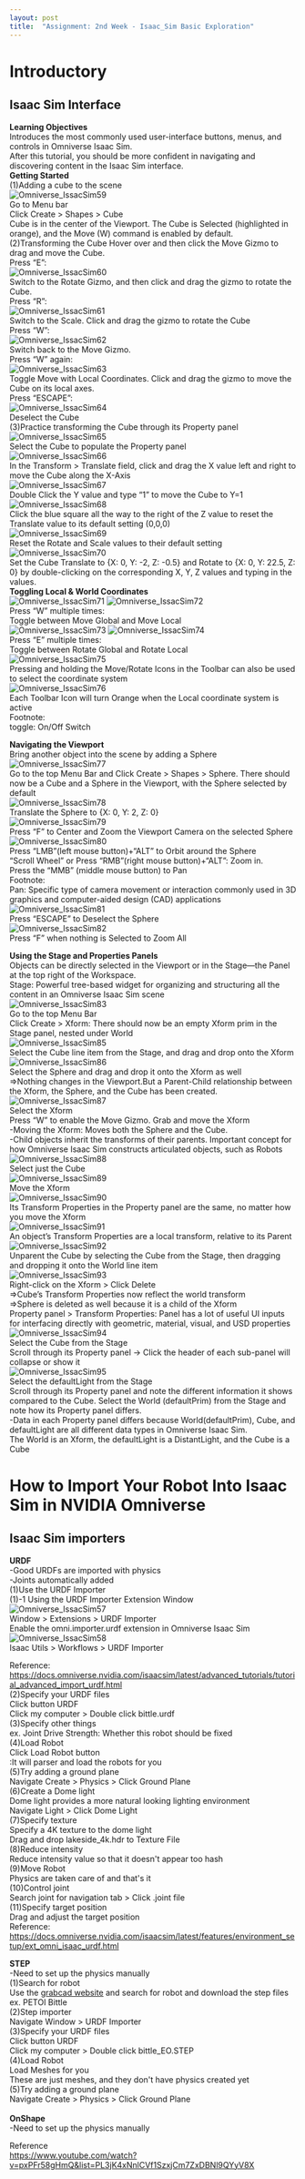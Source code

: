```yaml
---
layout: post
title:  "Assignment: 2nd Week - Isaac_Sim Basic Exploration"
---
```

# Introductory 
## Isaac Sim Interface
**Learning Objectives** <br/>
Introduces the most commonly used user-interface buttons, menus, and controls in Omniverse Isaac Sim. <br/>
After this tutorial, you should be more confident in navigating and discovering content in the Isaac Sim interface. <br/>
**Getting Started** <br/>
(1)Adding a cube to the scene <br/>
![Omniverse_IssacSim59](https://github.com/growingpenguin/growingpenguin.github.io/assets/110277903/86b70380-00fe-453f-bd01-1003fade57ed) <br/>
Go to Menu bar  <br/>
Click Create > Shapes > Cube <br/>
Cube is in the center of the Viewport. The Cube is Selected (highlighted in orange), and the Move (W) command is enabled by default. <br/>
(2)Transforming the Cube
Hover over and then click the Move Gizmo to drag and move the Cube.<br/>
Press “E”: <br/>
![Omniverse_IssacSim60](https://github.com/growingpenguin/growingpenguin.github.io/assets/110277903/b00169e0-3b58-41e2-bd57-e9b07cb5d7a4) <br/>
Switch to the Rotate Gizmo, and then click and drag the gizmo to rotate the Cube.<br/>
Press “R”:  <br/>
![Omniverse_IssacSim61](https://github.com/growingpenguin/growingpenguin.github.io/assets/110277903/8da76e59-91bc-42a2-9549-530faffd5294) <br/>
Switch to the Scale. Click and drag the gizmo to rotate the Cube <br/>
Press “W”:  <br/>
![Omniverse_IssacSim62](https://github.com/growingpenguin/growingpenguin.github.io/assets/110277903/817a50dd-48d5-4450-8098-e7561dfa2241) <br/>
Switch back to the Move Gizmo. <br/>
Press “W” again: <br/>
![Omniverse_IssacSim63](https://github.com/growingpenguin/growingpenguin.github.io/assets/110277903/b2908b55-ba03-4fb3-902d-ce7d9e871bbe) <br/>
Toggle Move with Local Coordinates. Click and drag the gizmo to move the Cube on its local axes. <br/>
Press “ESCAPE”: <br/>
![Omniverse_IssacSim64](https://github.com/growingpenguin/growingpenguin.github.io/assets/110277903/90e91d09-65b9-441f-aba5-e27fd3d8446f) <br/>
Deselect the Cube <br/>
(3)Practice transforming the Cube through its Property panel <br/>
![Omniverse_IssacSim65](https://github.com/growingpenguin/growingpenguin.github.io/assets/110277903/9a5de227-1b14-468f-b789-7dd92cb44660) <br/>
Select the Cube to populate the Property panel <br/>
![Omniverse_IssacSim66](https://github.com/growingpenguin/growingpenguin.github.io/assets/110277903/fbf49da1-48b3-4665-8019-1af97bd2b314) <br/>
In the Transform > Translate field, click and drag the X value left and right to move the Cube along the X-Axis <br/>
![Omniverse_IssacSim67](https://github.com/growingpenguin/growingpenguin.github.io/assets/110277903/91e0429b-f1ee-4052-a200-3186d2128d91) <br/>
Double Click the Y value and type “1” to move the Cube to Y=1 <br/>
![Omniverse_IssacSim68](https://github.com/growingpenguin/growingpenguin.github.io/assets/110277903/e797e7da-ae17-400f-a271-98ceec68416f) <br/>
Click the blue square all the way to the right of the Z value to reset the Translate value to its default setting (0,0,0) <br/>
![Omniverse_IssacSim69](https://github.com/growingpenguin/growingpenguin.github.io/assets/110277903/16c29429-05f3-4985-9217-36a6e5335f0b) <br/>
Reset the Rotate and Scale values to their default setting <br/>
![Omniverse_IssacSim70](https://github.com/growingpenguin/growingpenguin.github.io/assets/110277903/9ed1f8c4-d11a-447e-a8ef-d20e92958fe6) <br/>
Set the Cube Translate to {X: 0, Y: -2, Z: -0.5} and Rotate to {X: 0, Y: 22.5, Z: 0} by double-clicking on the corresponding X, Y, Z values and typing in the values. <br/>
**Toggling Local & World Coordinates** <br/>
![Omniverse_IssacSim71](https://github.com/growingpenguin/growingpenguin.github.io/assets/110277903/289fa323-60ed-4aff-98d0-8d1992830281)
![Omniverse_IssacSim72](https://github.com/growingpenguin/growingpenguin.github.io/assets/110277903/d54693e7-61b0-414d-be4b-bbc53378081a) <br/>
Press “W” multiple times: <br/>
Toggle between Move Global and Move Local <br/>
![Omniverse_IssacSim73](https://github.com/growingpenguin/growingpenguin.github.io/assets/110277903/643d2c6a-99cd-4cca-9d6e-c31174f05361)
![Omniverse_IssacSim74](https://github.com/growingpenguin/growingpenguin.github.io/assets/110277903/209ebfed-ed9e-4b99-9520-c7409888d2d1) <br/>
Press “E” multiple times: <br/>
Toggle between Rotate Global and Rotate Local <br/>
![Omniverse_IssacSim75](https://github.com/growingpenguin/growingpenguin.github.io/assets/110277903/4564f5e1-ee50-472e-998a-c7235153c0ff) <br/>
Pressing and holding the Move/Rotate Icons in the Toolbar can also be used to select the coordinate system <br/>
![Omniverse_IssacSim76](https://github.com/growingpenguin/growingpenguin.github.io/assets/110277903/4249491a-c26c-412a-a1e9-cba4c3078dc0) <br/>
Each Toolbar Icon will turn Orange when the Local coordinate system is active <br/>
Footnote: <br/>
toggle: On/Off Switch <br/>

**Navigating the Viewport** <br/>
Bring another object into the scene by adding a Sphere <br/>
![Omniverse_IssacSim77](https://github.com/growingpenguin/growingpenguin.github.io/assets/110277903/f65e2118-72c3-444b-8d57-89c792f14233) <br/>
Go to the top Menu Bar and Click Create > Shapes > Sphere. There should now be a Cube and a Sphere in the Viewport, with the Sphere selected by default <br/>
![Omniverse_IssacSim78](https://github.com/growingpenguin/growingpenguin.github.io/assets/110277903/6833707b-9b50-464d-aa82-fb0d9ed8ce38) <br/>
Translate the Sphere to {X: 0, Y: 2, Z: 0} <br/>
![Omniverse_IssacSim79](https://github.com/growingpenguin/growingpenguin.github.io/assets/110277903/332e4dc9-a33f-476f-9a84-4ce22c6d919e) <br/>
Press “F” to Center and Zoom the Viewport Camera on the selected Sphere <br/> 
![Omniverse_IssacSim80](https://github.com/growingpenguin/growingpenguin.github.io/assets/110277903/86edbea2-d957-4abd-b699-fa6229008d1f) <br/> 
Press “LMB”(left mouse button)+“ALT” to Orbit around the Sphere <br/> 
“Scroll Wheel” or Press “RMB”(right mouse button)+“ALT”: Zoom in. <br/> 
Press the “MMB” (middle mouse button) to Pan  <br/> 
Footnote: <br/>
Pan: Specific type of camera movement or interaction commonly used in 3D graphics and computer-aided design (CAD) applications  <br/>
![Omniverse_IssacSim81](https://github.com/growingpenguin/growingpenguin.github.io/assets/110277903/064e1bc8-ead9-43f2-8d54-6a7c604d70f0) <br/>
Press “ESCAPE” to Deselect the Sphere <br/>
![Omniverse_IssacSim82](https://github.com/growingpenguin/growingpenguin.github.io/assets/110277903/122935ee-889d-4925-9c35-489f5056229e) <br/>
Press “F” when nothing is Selected to Zoom All <br/>

**Using the Stage and Properties Panels** <br/>
Objects can be directly selected in the Viewport or in the Stage—the Panel at the top right of the Workspace.  <br/>
Stage: Powerful tree-based widget for organizing and structuring all the content in an Omniverse Isaac Sim scene <br/>
![Omniverse_IssacSim83](https://github.com/growingpenguin/growingpenguin.github.io/assets/110277903/67a730f5-7ffb-4dbc-afdc-5167649c5a66) <br/>
Go to the top Menu Bar <br/>
Click Create > Xform: There should now be an empty Xform prim in the Stage panel, nested under World <br/>
![Omniverse_IssacSim85](https://github.com/growingpenguin/growingpenguin.github.io/assets/110277903/5b1d81f5-457a-4a00-a1a0-14d81c562a28) <br/>
Select the Cube line item from the Stage, and drag and drop onto the Xform <br/>
![Omniverse_IssacSim86](https://github.com/growingpenguin/growingpenguin.github.io/assets/110277903/ef0e0eec-dda8-4dd2-93f4-b8993eaa652d) <br/>
Select the Sphere and drag and drop it onto the Xform as well <br/>
=>Nothing changes in the Viewport.But a Parent-Child relationship between the Xform, the Sphere, and the Cube has been created. <br/> 
![Omniverse_IssacSim87](https://github.com/growingpenguin/growingpenguin.github.io/assets/110277903/86036410-2875-4e89-b978-ed6412ff24f8) <br/> 
Select the Xform <br/>
Press “W” to enable the Move Gizmo. Grab and move the Xform <br/>
-Moving the Xform: Moves both the Sphere and the Cube. <br/>
-Child objects inherit the transforms of their parents. Important concept for how Omniverse Isaac Sim constructs articulated objects, such as Robots <br/>
![Omniverse_IssacSim88](https://github.com/growingpenguin/growingpenguin.github.io/assets/110277903/9b3f23f0-e4ff-4891-81eb-15a7bd7d5d97) <br/>
Select just the Cube <br/>
![Omniverse_IssacSim89](https://github.com/growingpenguin/growingpenguin.github.io/assets/110277903/c8c64582-9d35-4171-be36-57e1321a19c8) <br/>
Move the Xform <br/>
![Omniverse_IssacSim90](https://github.com/growingpenguin/growingpenguin.github.io/assets/110277903/f23f87d9-5199-46e7-a3cf-f8f9733c3f5f) <br/>
Its Transform Properties in the Property panel are the same, no matter how you move the Xform <br/>
![Omniverse_IssacSim91](https://github.com/growingpenguin/growingpenguin.github.io/assets/110277903/dfe4d16a-f5f7-4ab4-8d62-13853b3e2eba) <br/>
An object’s Transform Properties are a local transform, relative to its Parent <br/>
![Omniverse_IssacSim92](https://github.com/growingpenguin/growingpenguin.github.io/assets/110277903/1d70d5ab-f96c-4b44-b739-a317ffacbc2f) <br/>
Unparent the Cube by selecting the Cube from the Stage, then dragging and dropping it onto the World line item <br/>
![Omniverse_IssacSim93](https://github.com/growingpenguin/growingpenguin.github.io/assets/110277903/22338477-d3d3-4383-a0b2-e0f485e483d1) <br/>
Right-click on the Xform > Click Delete <br/>
=>Cube’s Transform Properties now reflect the world transform <br/>
=>Sphere is deleted as well because it is a child of the Xform <br/>
Property panel > Transform Properties: Panel has a lot of useful UI inputs for interfacing directly with geometric, material, visual, and USD properties <br/>
![Omniverse_IssacSim94](https://github.com/growingpenguin/growingpenguin.github.io/assets/110277903/1dd3b080-4273-4b0f-85eb-179b3b370402) <br/>
Select the Cube from the Stage <br/>
Scroll through its Property panel -> Click the header of each sub-panel will collapse or show it <br/>
![Omniverse_IssacSim95](https://github.com/growingpenguin/growingpenguin.github.io/assets/110277903/6edcb9d3-fed4-4909-9d65-911ce7d8ee12) <br/>
Select the defaultLight from the Stage <br/>
Scroll through its Property panel and note the different information it shows compared to the Cube. Select the World (defaultPrim) from the Stage and note how its Property panel differs. <br/>
-Data in each Property panel differs because World(defaultPrim), Cube, and defaultLight are all different data types in Omniverse Isaac Sim. <br/>
The World is an Xform, the defaultLight is a DistantLight, and the Cube is a Cube <br/>



# How to Import Your Robot Into Isaac Sim in NVIDIA Omniverse
## Isaac Sim importers <br/>
**URDF** <br/>
-Good URDFs are imported with physics <br/>
-Joints automatically added <br/>
(1)Use the URDF Importer <br/>
(1)-1 Using the URDF Importer Extension Window <br/>
![Omniverse_IssacSim57](https://github.com/growingpenguin/growingpenguin.github.io/assets/110277903/83b520a6-e557-46e8-92fb-086f078a7c51) <br/>
Window > Extensions > URDF Importer <br/>
Enable the omni.importer.urdf extension in Omniverse Isaac Sim <br/>
![Omniverse_IssacSim58](https://github.com/growingpenguin/growingpenguin.github.io/assets/110277903/2c417689-4c2c-42dd-a0d7-0b9d53025e46) <br/>
Isaac Utils > Workflows > URDF Importer <br/>

Reference: https://docs.omniverse.nvidia.com/isaacsim/latest/advanced_tutorials/tutorial_advanced_import_urdf.html <br/>
(2)Specify your URDF files <br/>
Click button URDF <br/>
Click my computer > Double click bittle.urdf <br/>
(3)Specify other things <br/>
ex. Joint Drive Strength: Whether this robot should be fixed  <br/>
(4)Load Robot <br/>
Click Load Robot button <br/>
:It will parser and load the robots for you <br/>
(5)Try adding a ground plane <br/>
Navigate Create > Physics > Click Ground Plane <br/>
(6)Create a Dome light <br/>
Dome light provides a more natural looking lighting environment <br/>
Navigate Light > Click Dome Light <br/>
(7)Specify texture <br/>
Specify a 4K texture to the dome light  <br/>
Drag and drop lakeside_4k.hdr to Texture File <br/>
(8)Reduce intensity <br/>
Reduce intensity value so that it doesn't appear too hash  <br/>
(9)Move Robot <br/>
Physics are taken care of and that's it <br/>
(10)Control joint <br/>
Search joint for navigation tab > Click .joint file <br/>
(11)Specify target position <br/>
Drag and adjust the target position <br/>
Reference: https://docs.omniverse.nvidia.com/isaacsim/latest/features/environment_setup/ext_omni_isaac_urdf.html <br/>

**STEP** <br/>
-Need to set up the physics manually <br/>
(1)Search for robot <br/>
Use the [grabcad website](https://grabcad.com/library) and search for robot and download the step files <br/>
ex. PETOI Bittle <br/>
(2)Step importer <br/>
Navigate Window > URDF Importer <br/>
(3)Specify your URDF files <br/>
Click button URDF <br/>
Click my computer > Double click bittle_EO.STEP <br/>
(4)Load Robot <br/>
Load Meshes for you <br/>
These are just meshes, and they don't have physics created yet <br/>
(5)Try adding a ground plane <br/>
Navigate Create > Physics > Click Ground Plane <br/>
<br/>
**OnShape** <br/>
-Need to set up the physics manually <br/>


Reference <br/>
https://www.youtube.com/watch?v=pxPFr58gHmQ&list=PL3jK4xNnlCVf1SzxjCm7ZxDBNl9QYyV8X <br/>

